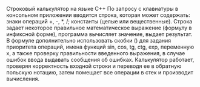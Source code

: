   Строковый калькулятор на языке C++
По запросу с клавиатуры в консольном приложении вводится строка, которая может содержать: знаки операций +, -, *, /; константы (целые или вещественные). Строка задает некоторое правильное математическое выражение (формулу в инфиксной форме), программа вычисляет значение, выдает результат. В формуле дополнительно использовать скобки () для задания приоритета операций, имена функций sin, cos, tg, ctg, exp, переменную x, а также проверку правильности введенного выражения, в случае ошибок ввода выдавать сообщения об ошибках.
Калькулятор работает, проверяя корректность входной строки и переводя ее в обратную польскую нотацию, затем помещает все операции в стек и производит вычисления.
